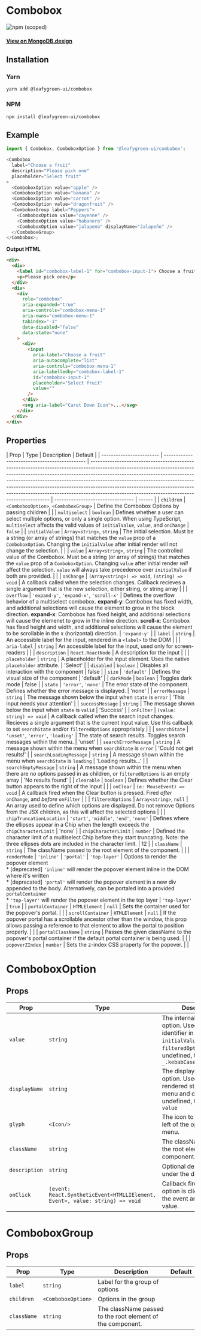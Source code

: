 # Combobox

![npm (scoped)](https://img.shields.io/npm/v/@leafygreen-ui/combobox.svg)

#### [View on MongoDB.design](https://www.mongodb.design/component/combobox/example/)

## Installation

### Yarn

```shell
yarn add @leafygreen-ui/combobox
```

### NPM

```shell
npm install @leafygreen-ui/combobox
```

## Example

```js
import { Combobox, ComboboxOption } from '@leafygreen-ui/combobox';

<Combobox
  label="Choose a fruit"
  description="Please pick one"
  placeholder="Select fruit"
>
  <ComboboxOption value="apple" />
  <ComboboxOption value="banana" />
  <ComboboxOption value="carrot" />
  <ComboboxOption value="dragonfruit" />
  <ComboboxGroup label="Peppers">
    <ComboboxOption value="cayenne" />
    <ComboboxOption value="habanero" />
    <ComboboxOption value="jalapeno" displayName="Jalapeño" />
  </ComboboxGroup>
</Combobox>;
```

**Output HTML**

```html
<div>
  <div>
    <label id="combobox-label-1" for="combobox-input-1"> Choose a fruit </label>
    <p>Please pick one</p>
  </div>
  <div>
    <div
      role="combobox"
      aria-expanded="true"
      aria-controls="combobox-menu-1"
      aria-owns="combobox-menu-1"
      tabindex="-1"
      data-disabled="false"
      data-state="none"
    >
      <div>
        <input
          aria-label="Choose a fruit"
          aria-autocomplete="list"
          aria-controls="combobox-menu-1"
          aria-labelledby="combobox-label-1"
          id="combobox-input-1"
          placeholder="Select fruit"
          value=""
        />
      </div>
      <svg aria-label="Caret Down Icon">...</svg>
    </div>
  </div>
</div>
```

## Properties

| Prop                     | Type                                          | Description                                                                                                                                                                                                                                                                                                                                                                                                                                                         | Default                           |
| ------------------------ | --------------------------------------------- | ------------------------------------------------------------------------------------------------------------------------------------------------------------------------------------------------------------------------------------------------------------------------------------------------------------------------------------------------------------------------------------------------------------------------------------------------------------------- | --------------------------------- | ------ |
| `children`               | `<ComboboxOption>`, `<ComboboxGroup>`         | Define the Combobox Options by passing children                                                                                                                                                                                                                                                                                                                                                                                                                     |                                   |
| `multiselect`            | `boolean`                                     | Defines whether a user can select multiple options, or only a single option. When using TypeScript, `multiselect` affects the valid values of `initialValue`, `value`, and `onChange`                                                                                                                                                                                                                                                                               | `false`                           |
| `initialValue`           | `Array<string>`, `string`                     | The initial selection. Must be a string (or array of strings) that matches the `value` prop of a `ComboboxOption`. Changing the `initialValue` after initial render will not change the selection.                                                                                                                                                                                                                                                                  |                                   |
| `value`                  | `Array<string>`, `string`                     | The controlled value of the Combobox. Must be a string (or array of strings) that matches the `value` prop of a `ComboboxOption`. Changing `value` after initial render _will_ affect the selection. `value` will always take precedence over `initialValue` if both are provided.                                                                                                                                                                                  |                                   |
| `onChange`               | `(Array<string>) => void`, `(string) => void` | A callback called when the selection changes. Callback recieves a single argument that is the new selection, either string, or string array                                                                                                                                                                                                                                                                                                                         |                                   |
| `overflow`               | `'expand-y'`, `'expand-x'`, `'scroll-x'`      | Defines the overflow behavior of a multiselect combobox. **expand-y**: Combobox has fixed width, and additional selections will cause the element to grow in the block direction. **expand-x**: Combobox has fixed height, and additional selections will cause the elemenet to grow in the inline direction. **scroll-x**: Combobox has fixed height and width, and additional selections will cause the element to be scrollable in the x (horizontal) direction. | `'expand-y'`                      |
| `label`                  | `string`                                      | An accessible label for the input, rendered in a `<label>` to the DOM                                                                                                                                                                                                                                                                                                                                                                                               |                                   |
| `aria-label`             | `string`                                      | An accessible label for the input, used only for screen-readers                                                                                                                                                                                                                                                                                                                                                                                                     |                                   |
| `description`            | `React.ReactNode`                             | A description for the input                                                                                                                                                                                                                                                                                                                                                                                                                                         |                                   |
| `placeholder`            | `string`                                      | A placeholder for the input element. Uses the native `placeholder` attribute.                                                                                                                                                                                                                                                                                                                                                                                       | 'Select'                          |
| `disabled`               | `boolean`                                     | Disables all interaction with the component                                                                                                                                                                                                                                                                                                                                                                                                                         | false                             |
| `size`                   | `'default'`                                   | Defines the visual size of the component                                                                                                                                                                                                                                                                                                                                                                                                                            | 'default'                         |
| `darkMode`               | `boolean`                                     | Toggles dark mode                                                                                                                                                                                                                                                                                                                                                                                                                                                   | false                             |
| `state`                  | `'error'`, `'none'`                           | The error state of the component. Defines whether the error message is displayed.                                                                                                                                                                                                                                                                                                                                                                                   | 'none'                            |
| `errorMessage`           | `string`                                      | The message shown below the input when `state` is `error`                                                                                                                                                                                                                                                                                                                                                                                                           | 'This input needs your attention' |
| `successMessage`         | `string`                                      | The message shown below the input when `state` is `valid`                                                                                                                                                                                                                                                                                                                                                                                                           | 'Success'                         |
| `onFilter`               | `(value: string) => void`                     | A callback called when the search input changes. Recieves a single argument that is the current input value. Use this callback to set `searchState` and/or `filteredOptions` appropriately                                                                                                                                                                                                                                                                          |                                   |
| `searchState`            | `'unset'`, `'error'`, `'loading'`             | The state of search results. Toggles search messages within the menu.                                                                                                                                                                                                                                                                                                                                                                                               | 'unset'                           |
| `searchErrorMessage`     | `string`                                      | A message shown within the menu when `searchState` is `error`                                                                                                                                                                                                                                                                                                                                                                                                       | 'Could not get results!'          |
| `searchLoadingMessage`   | `string`                                      | A message shown within the menu when `searchState` is `loading`                                                                                                                                                                                                                                                                                                                                                                                                     | 'Loading results...'              |
| `searchEmptyMessage`     | `string`                                      | A message shown within the menu when there are no options passed in as children, or `filteredOptions` is an empty array                                                                                                                                                                                                                                                                                                                                             | 'No results found'                |
| `clearable`              | `boolean`                                     | Defines whether the Clear button appears to the right of the input                                                                                                                                                                                                                                                                                                                                                                                                  |                                   |
| `onClear`                | `(e: MouseEvent) => void`                     | A callback fired when the Clear button is pressed. Fired _after_ `onChange`, and _before_ `onFilter`                                                                                                                                                                                                                                                                                                                                                                |                                   |
| `filteredOptions`        | `Array<string>`, `null`                       | An array used to define which options are displayed. Do not remove Options from the JSX children, as this will affect the selected options                                                                                                                                                                                                                                                                                                                          |                                   |
| `chipTruncationLocation` | `'start'`, `'middle'`, `'end'`, `'none'`      | Defines where the ellipses appear in a Chip when the length exceeds the `chipCharacterLimit`                                                                                                                                                                                                                                                                                                                                                                        | 'none'                            |
| `chipCharacterLimit`     | `number`                                      | Defined the character limit of a multiselect Chip before they start truncating. Note: the three ellipses dots are included in the character limit.                                                                                                                                                                                                                                                                                                                  | 12                                |
| `className`              | `string`                                      | The className passed to the root element of the component.                                                                                                                                                                                                                                                                                                                                                                                                          |                                   |
| `renderMode`             | `'inline'` \| `'portal'` \| `'top-layer'`     | Options to render the popover element <br> \* [deprecated] `'inline'` will render the popover element inline in the DOM where it's written <br> \* [deprecated] `'portal'` will render the popover element in a new div appended to the body. Alternatively, can be portaled into a provided `portalContainer` <br> \* `'top-layer'` will render the popover element in the top layer                                                                               | `'top-layer'`                     | `true` |
| `portalContainer`        | `HTMLElement` \| `null`                       | Sets the container used for the popover's portal.                                                                                                                                                                                                                                                                                                                                                                                                                   |                                   |
| `scrollContainer`        | `HTMLElement` \| `null`                       | If the popover portal has a scrollable ancestor other than the window, this prop allows passing a reference to that element to allow the portal to position properly.                                                                                                                                                                                                                                                                                               |                                   |
| `portalClassName`        | `string`                                      | Passes the given className to the popover's portal container if the default portal container is being used.                                                                                                                                                                                                                                                                                                                                                         |                                   |
| `popoverZIndex`          | `number`                                      | Sets the z-index CSS property for the popover.                                                                                                                                                                                                                                                                                                                                                                                                                      |                                   |

# ComboboxOption

## Props

| Prop          | Type                                                                         | Description                                                                                                                                                                   | Default |
| ------------- | ---------------------------------------------------------------------------- | ----------------------------------------------------------------------------------------------------------------------------------------------------------------------------- | ------- |
| `value`       | `string`                                                                     | The internal value of the option. Used as the identifier in Combobox `initialValue`, `value` and `filteredOptions`. When undefined, this is set to `_.kebabCase(displayName)` |         |
| `displayName` | `string`                                                                     | The display value of the option. Used as the rendered string within the menu and chips. When undefined, this is set to `value`                                                |         |
| `glyph`       | `<Icon/>`                                                                    | The icon to display to the left of the option in the menu.                                                                                                                    |         |
| `className`   | `string`                                                                     | The className passed to the root element of the component.                                                                                                                    |         |
| `description` | `string`                                                                     | Optional descriptive text under the displayName.                                                                                                                              |         |
| `onClick`     | `(event: React.SyntheticEvent<HTMLLIElement, Event>, value: string) => void` | Callback fired when an option is clicked. Returns the event and the option value.                                                                                             |         |

# ComboboxGroup

## Props

| Prop        | Type               | Description                                                | Default |
| ----------- | ------------------ | ---------------------------------------------------------- | ------- |
| `label`     | `string`           | Label for the group of options                             |         |
| `children`  | `<ComboboxOption>` | Options in the group                                       |         |
| `className` | `string`           | The className passed to the root element of the component. |         |
